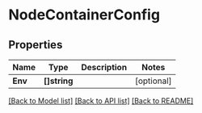 # NodeContainerConfig

## Properties
Name | Type | Description | Notes
------------ | ------------- | ------------- | -------------
**Env** | **[]string** |  | [optional] 

[[Back to Model list]](../README.md#documentation-for-models) [[Back to API list]](../README.md#documentation-for-api-endpoints) [[Back to README]](../README.md)



